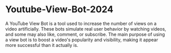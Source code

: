 # Youtube-View-Bot-2024
A YouTube View Bot is a tool used to increase the number of views on a video artificially. These bots simulate real user behavior by watching videos, and some may also like, comment, or subscribe. The main purpose of using a view bot is to boost a video's popularity and visibility, making it appear more successful than it actually is.
